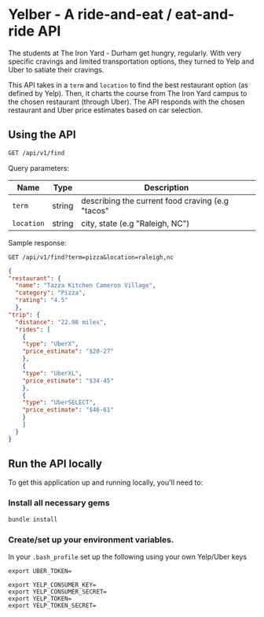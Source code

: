 # Yelber - A ride-and-eat / eat-and-ride API

The students at The Iron Yard - Durham get hungry, regularly. With very specific cravings and limited transportation options, they turned to Yelp and Uber to satiate their cravings.

This API takes in a `term` and `location` to find the best restaurant option (as defined by Yelp). Then, it charts the course from The Iron Yard campus to the chosen restaurant (through Uber). The API responds with the chosen restaurant and Uber price estimates based on car selection.

## Using the API

```bash
GET /api/v1/find
```

Query parameters:

| Name            | Type          | Description                          |
| -------------   | ------------- | -------------                        |
| `term`          | string        | describing the current food craving (e.g "tacos"  |
| `location`      | string        | city, state (e.g "Raleigh, NC")        |

Sample response:

`GET /api/v1/find?term=pizza&location=raleigh,nc`
```json
{
"restaurant": {
  "name": "Tazza Kitchen Cameron Village",
  "category": "Pizza",
  "rating": "4.5"
  },
"trip": {
  "distance": "22.98 miles",
  "rides": [
    {
    "type": "UberX",
    "price_estimate": "$20-27"
    },
    {
    "type": "UberXL",
    "price_estimate": "$34-45"
    },
    {
    "type": "UberSELECT",
    "price_estimate": "$46-61"
    }
    ]
  }
}
```

## Run the API locally

To get this application up and running locally, you'll need to:

### Install all necessary gems
```bash
bundle install
```

### Create/set up your environment variables.
In your `.bash_profile` set up the following using your own Yelp/Uber keys
```
export UBER_TOKEN=

export YELP_CONSUMER_KEY=
export YELP_CONSUMER_SECRET=
export YELP_TOKEN=
export YELP_TOKEN_SECRET=
```

